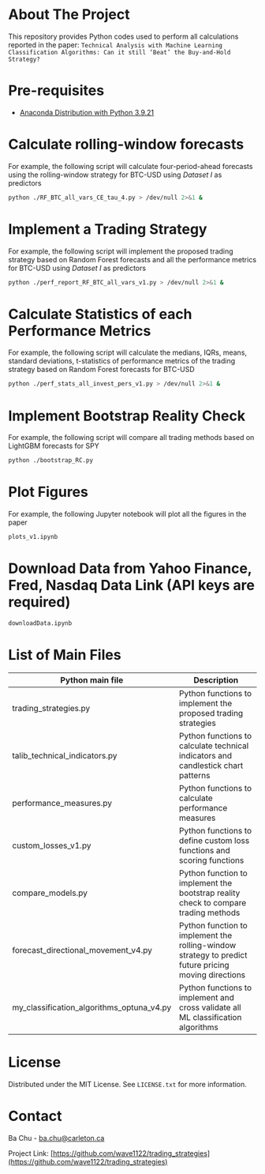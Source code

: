 # About The Project

This repository provides Python codes used to perform all calculations reported in the paper: `Technical Analysis with Machine Learning Classification Algorithms: Can it still ‘Beat’ the Buy-and-Hold Strategy?`

# Pre-requisites

* [Anaconda Distribution with Python 3.9.21](https://www.anaconda.com/)

# Calculate rolling-window forecasts

For example, the following script will calculate four-period-ahead forecasts using the rolling-window strategy for BTC-USD using *Dataset I* as predictors

```sh
python ./RF_BTC_all_vars_CE_tau_4.py > /dev/null 2>&1 &
```

# Implement a Trading Strategy

For example, the following script will implement the proposed trading strategy based on Random Forest forecasts and all the performance metrics for BTC-USD using *Dataset I* as predictors

```sh
python ./perf_report_RF_BTC_all_vars_v1.py > /dev/null 2>&1 &
```

# Calculate Statistics of each Performance Metrics

For example, the following script will calculate the medians, IQRs, means, standard deviations, t-statistics of performance metrics of the trading strategy based on Random Forest forecasts for BTC-USD

```sh
python ./perf_stats_all_invest_pers_v1.py > /dev/null 2>&1 &
```

# Implement Bootstrap Reality Check

For example, the following script will compare all trading methods based on LightGBM forecasts for SPY

```sh
python ./bootstrap_RC.py
```

# Plot Figures

For example, the following Jupyter notebook will plot all the figures in the paper

```py
plots_v1.ipynb
```

# Download Data from Yahoo Finance, Fred, Nasdaq Data Link (API keys are required)

```python
downloadData.ipynb
```



# List of Main Files

| Python main file                          | Description                                                  |
| ----------------------------------------- | ------------------------------------------------------------ |
| trading_strategies.py                     | Python functions to implement the proposed trading strategies |
| talib_technical_indicators.py             | Python functions to calculate technical indicators and candlestick chart patterns |
| performance_measures.py                   | Python functions to calculate performance measures           |
| custom_losses_v1.py                       | Python functions to define custom loss functions and scoring functions |
| compare_models.py                         | Python function to implement the bootstrap reality check to compare trading methods |
| forecast_directional_movement_v4.py       | Python function to implement the rolling-window strategy to predict future pricing moving directions |
| my_classification_algorithms_optuna_v4.py | Python functions to implement and cross validate all ML classification algorithms |

# License

Distributed under the MIT License. See `LICENSE.txt` for more information.

# Contact

Ba Chu -  [ba.chu@carleton.ca](mailto:ba.chu@carleton.ca)

Project Link: [https://github.com/wave1122/trading_strategies](https://github.com/wave1122/trading_strategies)
